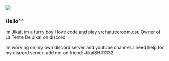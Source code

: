 ![](https://cdn.discordapp.com/avatars/792331345917509652/ca00d579149e98b8575c91e16ea428cd.png?size=1024)

### Hello^^
im Jikai, im a furry boy
I love code and play vrchat,recroom,osu
Owner of La Tente De Jikai on discord

Im working on my own discord server and youtube channel.
I need help for my discord server, add me on friend: JikaiSH#1332
